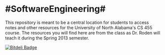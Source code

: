 #SoftwareEngineering#
===================

This repository is meant to be a central location for students to access notes and other resources for the University of North Alabama's CS 455 course.
The resources you will find here are from the class as Dr. Roden will teach it during the Spring 2013 semester.


[![Bitdeli Badge](https://d2weczhvl823v0.cloudfront.net/tlindsay/softwareengineering/trend.png)](https://bitdeli.com/free "Bitdeli Badge")

